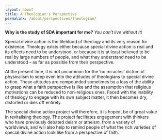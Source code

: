 ```yaml
---
layout: about
title: A Theologian's Perspective
permalink: /about/perspectives/theologian/
---
```

**Why is the study of SDA important for me?**
*You can’t live without it!*

Special divine action is the lifeblood of theology and its very reason for existence. Theology exists either because special divine action is real and its effects need to be understood, or because it is at least believed to be real by large numbers of people, and what they understand need to be understood – as far as possible from their perspective.

At the present time, it is not uncommon for the ‘no miracles’ dictum of physicalism to seep even into the attitudes of theologians to special divine action. These attitudes are compounded sometimes by a loss of the ability to grasp what a faith perspective is like and the assumption that religious motivations can be reduced to non-religious ones. Faced with the inability of theology to engage with its own subject matter, it then becomes dry, distorted or dies off entirely.

The special divine action project will therefore, it is hoped, be of great value in revitalising theology. The project facilitates engagement with thinkers who have previously debated deism or atheism, from a variety of worldviews, and will also help to remind people of what the rich varieties of special divine action look like from a perspective of faith.
